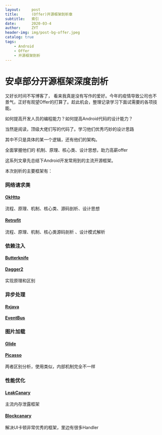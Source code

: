 ```yaml
---
layout:     post
title:      (Offer)开源框架剖析章
subtitle:   索引
date:       2020-03-4
author:     ZYT
header-img: img/post-bg-offer.jpeg
catalog: true
tags:
    - Android
    - Offer
    - 开源框架剖析
---
```


# 安卓部分开源框架深度剖析

又好长时间不写博客了，
看来我真是没有写作的爱好。今年的疫情导致公司也不景气，正好有观望Offer的打算了。趁此机会，整理记录学习下面试需要的各项技能。

如何提高开发人员的编程能力？如何提高Android代码的设计能力？

当然是阅读，顶级大佬们写的代码了。学习他们优秀巧妙的设计思路

其中不只是具体的某一个逻辑，还有他们的架构。

全面掌握他们的 机制、原理、核心类、设计思想，助力高薪offer

这系列文章先总结下Android开发常用到的主流开源框架。

本次剖析的主要框架有：
### 网络请求类
#### [OkHttp](https://android-zhaoyongtao.github.io/2020/03/05/(Offer)开源框架剖析-网络请求OkHttp)
流程、原理、机制、核心类、源码剖析、设计思想
#### [Retrofit](https://android-zhaoyongtao.github.io/2020/03/06/(Offer)开源框架剖析-网络请求Retrofit)
流程、原理、机制、核心类源码剖析
、设计模式解析

### 依赖注入
#### [Butterknife](https://android-zhaoyongtao.github.io/2020/03/11/(Offer)开源框架剖析-依赖注入ButterKnife/)
#### [Dagger2](https://android-zhaoyongtao.github.io/2020/03/12/(Offer)开源框架剖析-依赖注入dagger2)
实现原理和区别

### 异步处理
#### [Rxjava](https://android-zhaoyongtao.github.io/2020/03/14/(Offer)开源框架剖析-异步rxjava)
#### [EventBus](https://android-zhaoyongtao.github.io/2020/03/13/(Offer)开源框架剖析-事件传递EventBus)

### 图片加载
#### [Glide](https://android-zhaoyongtao.github.io/2020/03/07/(Offer)开源框架剖析-图片加载Glide/)
#### [Picasso](https://android-zhaoyongtao.github.io/2020/03/08/(Offer)开源框架剖析-图片加载Picasso/)
两者区别分析，使用类似，内部机制完全不一样

### 性能优化
#### [LeakCanary](https://android-zhaoyongtao.github.io/2020/03/09/(Offer)开源框架剖析-内存leakcanary/)
主流内存泄露框架

#### [Blockcanary](https://android-zhaoyongtao.github.io/2020/03/10/(Offer)开源框架剖析-UI卡顿优化blockcanary/)
解决UI卡顿非常优秀的框架，里边有很多Handler

